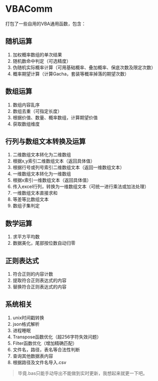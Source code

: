 # VBAComm
打包了一些自用的VBA通用函数，包含：

## 随机运算
1. 加权概率数组的单次结果
2. 随机数命中判定（可选精度）
3. 伪随机实际概率计算（可用基础概率、叠加概率、保底次数及限定次数）
4. 概率期望计算（计算Gacha，套装等概率掉落的期望次数）

## 数组运算
1. 数组内容乱序
2. 数组去重（可指定长度）
3. 根据价值、数量、概率数组，计算期望价值
4. 获取数组维度

## 行列与数组文本转换及运算
1. 二维数组文本转化为二维数组
2. 根据x,y索引二维数组文本（返回具体值）
3. 根据行号或列号索引二维数组文本（返回一维数组文本）
4. 一维数组文本转化为一维数组
5. 根据x索引一维数组文本（返回具体值）
6. 传入excel行列，转换为一维数组文本（可统一进行乘法或加法处理）
7. 一维数组文本直接求和
8. 等差等比数组文本
9. 数组子集判定

## 数学运算
1. 求平方平均数
2. 数据美化，尾部按位数自动归零

## 正则表达式
1. 符合正则的内容计数
2. 提取符合正则表达式的内容
3. 替换符合正则表达式的内容

## 系统相关
1. unix时间戳转换
2. json格式解析
3. 进程睡眠
4. Transpose函数优化（超256字符失效问题）
5. Filter函数优化（增加精确匹配）
6. 文件名，路径，表名等合法性判断
7. 查询其他数据表内容
8. 根据路径及文件名导入.csv

> 毕竟.bas只能手动导出不能做到实时更新，我想起来就更一下吧。
